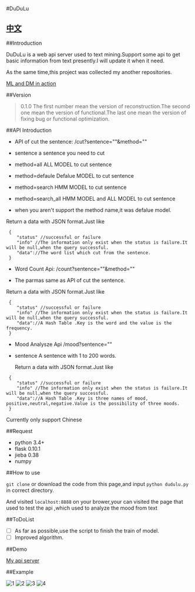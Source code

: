 #DuDuLu

[中文](README-CHINEXE.md)
-----------

##Introduction

DuDuLu is a web api server used to text mining.Support some api to get basic information from text presently.I will update it when it need.

As the same time,this project was collected my another repositories.

[ML and DM in action](https://github.com/MashiMaroLjc/ML-and-DM-in-action)

##Version

> 0.1.0
> The first number mean the version of reconstruction.The second one mean the version of
functional.The last one mean the version of fixing bug or functional optimization.


##API Introduction

- API of cut the sentence: /cut?sentence=""&method=""
 
 - sentence  a sentence you need to cut
 - method=all ALL MODEL to cut sentence
 - method=defaule Defalue MODEL to cut sentence
 - method=search HMM MODEL to cut sentence
 - method=search_all HMM MODEL and ALL MODEL to cut sentence
 - when you aren't support the method name,it was defalue model.


 Return a data with JSON format.Just like 

```
 {
 	"status" //successful or failure 
 	"info" //The information only exist when the status is failure.It will be null,when the query successful.
 	"data"://The word list which cut from the sentence. 
 }
```




- Word Count Api: /count?sentence=""&method=""
 
 - The parmas same as API of cut the sentence.

  Return a data with JSON format.Just like 

```
 {
 	"status" //successful or failure 
 	"info" //The information only exist when the status is failure.It will be null,when the query successful.
 	"data"://A Hash Table .Key is the word and the value is the frequency. 
 }
```


- Mood Analysze Api  /mood?sentence=""

 - sentence  A sentence with 1 to 200 words.

   Return a data with JSON format.Just like 

```
 {
 	"status" //successful or failure 
 	"info" //The information only exist when the status is failure.It will be null,when the query successful.
 	"data"://A Hash Table .Key is three names of mood, positive,neutral,negative.Value is the possibility of three moods. 
 }
```

Currently only support Chinese

##Request

+ python 3.4+
+ flask 0.10.1
+ jieba 0.38
+ numpy 


##How to use

```git clone``` or download the code from this page,and input ```python dudulu.py``` in correct directory.

And visited  ```localhost:8888``` on your brower,your can visited the page that used to test
the api ,which used to analyze the mood from text

##ToDoList
- [ ] As far as possible,use the script to finish the train of model.
- [ ] Improved algorithm.

##Demo

[My api server](http://119.29.175.45:8888/)

##Example

![1](pic/1.png)
![2](pic/2.png)
![3](pic/3.png)
![4](pic/4.png)